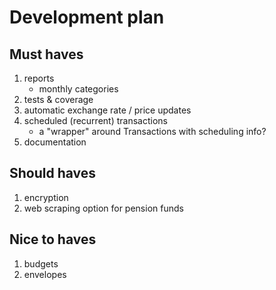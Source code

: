 # Development plan

## Must haves

1. reports
    - monthly categories
1. tests & coverage
1. automatic exchange rate / price updates
1. scheduled (recurrent) transactions
    - a "wrapper" around Transactions with scheduling info?
1. documentation

## Should haves

1. encryption
1. web scraping option for pension funds

## Nice to haves

1. budgets
1. envelopes
